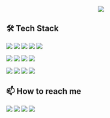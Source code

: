 <p align='center'>
	<img src="https://capsule-render.vercel.app/api?type=waving&color=ACBCFF&fontColor=0F1035&height=200&section=header&text=Welcome+to+Sukho's+Github!👋&fontSize=40"
</p>

## 🛠 Tech Stack
<p>
	<img src="https://img.shields.io/badge/Java-b07219?style=flat-square&logoColor=white"/>
	<img src="https://img.shields.io/badge/Spring Boot-6DB33F?style=flat-square&logo=springboot&logoColor=white"/>
	<img src="https://img.shields.io/badge/MySQL-4479A1?style=flat-square&logo=mysql&logoColor=white"/>
	<img src="https://img.shields.io/badge/mariadb-%23003545.svg?&style=flat-square&logo=mariadb&logoColor=white" />
	<img src="https://img.shields.io/badge/Python-3776AB?style=flat-square&logo=python&logoColor=white"/>
</p>
<p>
	<img src="https://img.shields.io/badge/HTML5-E34F26?style=flat-square&logo=html5&logoColor=white"/>
	<img src="https://img.shields.io/badge/CSS3-1572B6?style=flat-square&amp;logo=css3&amp;logoColor=white"/>
	<img src="https://img.shields.io/badge/JavaScript-F7DF1E?style=flat-square&logo=javascript&logoColor=white"/>
	<img src="https://img.shields.io/badge/React-61DAFB?style=flat-square&logo=react&logoColor=white"/>
</p>
<p>
	<img src="https://img.shields.io/badge/Git-F05032?style=flat-square&logo=git&logoColor=white"/>
	<img src="https://img.shields.io/badge/GitHub-181717?style=flat-square&logo=github&logoColor=white"/>
	<img src="https://img.shields.io/badge/GitLab-FC6D26?style=flat-square&logo=gitlab&logoColor=white"/>
	<img src="https://img.shields.io/badge/Notion-000000?style=flat-square&amp;logo=notion&amp;logoColor=white"/>
</p>
<!--
- Language: Java, Python, JavaScript
- Framework: Spring Boot, Django
- Database: MySQL, MongoDB
- Tools: Docker, Git
-->  


## 📫 How to reach me
<p>
	<!-- gmail -->
	<img src="https://img.shields.io/badge/tnrgh12@gmail.com-EA4335?style=flat-square&logo=gmail&logoColor=white" />
	<!-- Tistory -->
	<a href="https://sukstory.tistory.com/"><img src="https://img.shields.io/badge/Tech Blog-000000?style=flat-square&logo=tistory&logoColor=white"></a>
	<!-- Instagram -->
	<a href="https://https://www.instagram.com/me22mory"><img src="https://img.shields.io/badge/instagram-E4405F?style=flat-square&logo=instagram&logoColor=white"></a>	
	<!-- Notion -->
	<a href="http://cherry-buffet-2ae.notion.site/Developer-Portfolio-241a6d7c7ca0806695d8e6abf3b451ca?pvs=74"><img src="https://img.shields.io/badge/notion-000000?style=flat-square&logo=notion&logoColor=white"></a>	
</p>

